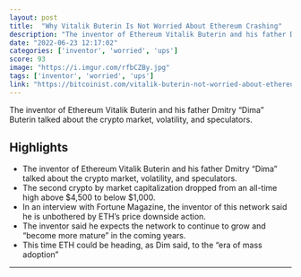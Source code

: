 ```yaml
---
layout: post
title:  "Why Vitalik Buterin Is Not Worried About Ethereum Crashing"
description: "The inventor of Ethereum Vitalik Buterin and his father Dmitry “Dima” Buterin talked about the crypto market, volatility, and speculators."
date: "2022-06-23 12:17:02"
categories: ['inventor', 'worried', 'ups']
score: 93
image: "https://i.imgur.com/rfbCZBy.jpg"
tags: ['inventor', 'worried', 'ups']
link: "https://bitcoinist.com/vitalik-buterin-not-worried-about-ethereum-crashing/"
---
```


The inventor of Ethereum Vitalik Buterin and his father Dmitry “Dima” Buterin talked about the crypto market, volatility, and speculators.

## Highlights

- The inventor of Ethereum Vitalik Buterin and his father Dmitry “Dima” talked about the crypto market, volatility, and speculators.
- The second crypto by market capitalization dropped from an all-time high above $4,500 to below $1,000.
- In an interview with Fortune Magazine, the inventor of this network said he is unbothered by ETH’s price downside action.
- The inventor said he expects the network to continue to grow and “become more mature” in the coming years.
- This time ETH could be heading, as Dim said, to the “era of mass adoption”

---

